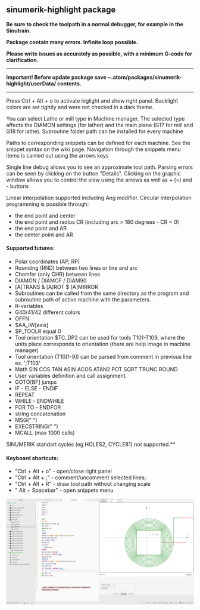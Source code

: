 ## sinumerik-highlight package


**Be sure to check the toolpath in a normal debugger, for example in the Sinutrain.**

**Package contain many errors. Infinite loop possible.**

**Please write issues as accurately as possible, with a minimum G-code for clarification.**

***
**Important! Before update package save ~.atom/packages/sinumerik-highlight/userData/ contents.**

***
Press Ctrl + Alt + o to activate higlight and show right panel.
Backlight colors are set tightly and were not checked in a dark theme.

You can select Lathe or mill type in Machine manager. The selected type affects the DIAMON settings (for lather) and the main plane (G17 for mill and G18 for lathe).
Subroutine folder path can be installed for every machine

Paths to corresponding snippets can be defined for each machine. See the snippet syntax on the wiki page. Navigation through the snippets menu items is carried out using the arrows keys

Single line debug allows you to see an approximate tool path.
Parsing errors can be seen by clicking on the button "Details".
Clicking on the graphic window allows you to control the view using the arrows as well as + (=) and - buttons

Linear interpolation supported including Ang modifier.
Circular interpolation programming is possible through:
- the end point and center
- the end point and radius CR (including arc > 180 degrees - CR < 0)
- the end point and AR
- the center point and AR

#### Supported futures:
- Polar coordinates (AP, RP)
- Rounding (RND) between two lines or line and arc
- Chamfer (only CHR) between lines
- DIAMON / DIAMOF / DIAM90
- [A]TRANS & [A]ROT $ [A]MIRROR
- Subroutines can be called from the same directory as the program and subroutine path of active machine with the parameters.
- R-variables
- G40/41/42 different colors
- OFFN
- $AA_IW[axis]
- $P_TOOLR equal 0
- Tool orientation $TC_DP2 can be used for tools T101-T109, where the units place corresponds to orientation (there are help image in machine manager)
- Tool orientation (T10[1-9]) can be parsed from comment in previous line ex. ';T103'
- Math SIN COS TAN ASIN ACOS ATAN2 POT SQRT TRUNC ROUND
- User variables definition and call assignment.
- GOTO[BF] jumps
- IF - ELSE - ENDIF
- REPEAT
- WHILE - ENDWHILE
- FOR TO  - ENDFOR
- string concatenation  
- MSG(" ") 
- EXECSTRING(" ")
- MCALL (max 1000 calls)

SINUMERIK standart cycles (eg HOLES2, CYCLE81) not supported.**



#### Keyboard shortcuts:
- "Ctrl + Alt + o" - open/close right panel
- "Ctrl + Alt + ;" - comment/uncomment selected lines;<br>
- "Ctrl + Alt + R" - draw tool path without changing scale
- " Alt + Spacebar" - open snippets menu

![A screenshot of your package](images/Screenshot_1.png)

